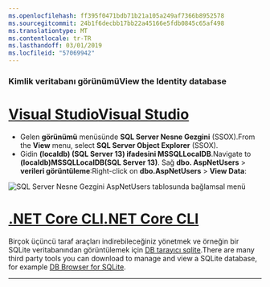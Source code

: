 ```yaml
---
ms.openlocfilehash: ff395f0471bdb71b21a105a249af7366b8952578
ms.sourcegitcommit: 24b1f6decbb17bb22a45166e5fdb0845c65af498
ms.translationtype: MT
ms.contentlocale: tr-TR
ms.lasthandoff: 03/01/2019
ms.locfileid: "57069942"
---
```

### <a name="view-the-identity-database"></a><span data-ttu-id="e0198-101">Kimlik veritabanı görünümü</span><span class="sxs-lookup"><span data-stu-id="e0198-101">View the Identity database</span></span>

# <a name="visual-studiotabvisual-studio"></a>[<span data-ttu-id="e0198-102">Visual Studio</span><span class="sxs-lookup"><span data-stu-id="e0198-102">Visual Studio</span></span>](#tab/visual-studio) 

* <span data-ttu-id="e0198-103">Gelen **görünümü** menüsünde **SQL Server Nesne Gezgini** (SSOX).</span><span class="sxs-lookup"><span data-stu-id="e0198-103">From the **View** menu, select **SQL Server Object Explorer** (SSOX).</span></span>
* <span data-ttu-id="e0198-104">Gidin **(localdb) (SQL Server 13) ifadesini MSSQLLocalDB**.</span><span class="sxs-lookup"><span data-stu-id="e0198-104">Navigate to **(localdb)MSSQLLocalDB(SQL Server 13)**.</span></span> <span data-ttu-id="e0198-105">Sağ **dbo. AspNetUsers** > **verileri görüntüleme**:</span><span class="sxs-lookup"><span data-stu-id="e0198-105">Right-click on **dbo.AspNetUsers** > **View Data**:</span></span>

![SQL Server Nesne Gezgini AspNetUsers tablosunda bağlamsal menü](~/security/authentication/accconfirm/_static/ssox.png)

# <a name="net-core-clitabnetcore-cli"></a>[<span data-ttu-id="e0198-107">.NET Core CLI</span><span class="sxs-lookup"><span data-stu-id="e0198-107">.NET Core CLI</span></span>](#tab/netcore-cli)

<span data-ttu-id="e0198-108">Birçok üçüncü taraf araçları indirebileceğiniz yönetmek ve örneğin bir SQLite veritabanından görüntülemek için [DB tarayıcı sqlite](http://sqlitebrowser.org/).</span><span class="sxs-lookup"><span data-stu-id="e0198-108">There are many third party tools you can download to manage and view a SQLite database, for example [DB Browser for SQLite](http://sqlitebrowser.org/).</span></span>

------